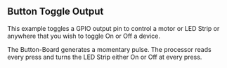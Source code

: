 Button Toggle Output
--------------------

This example toggles a GPIO output pin to control a motor or LED Strip
or anywhere that you wish to toggle On or Off a device.

The Button-Board generates a momentary pulse. The processor reads every
press and turns the LED Strip either On or Off at every press.
